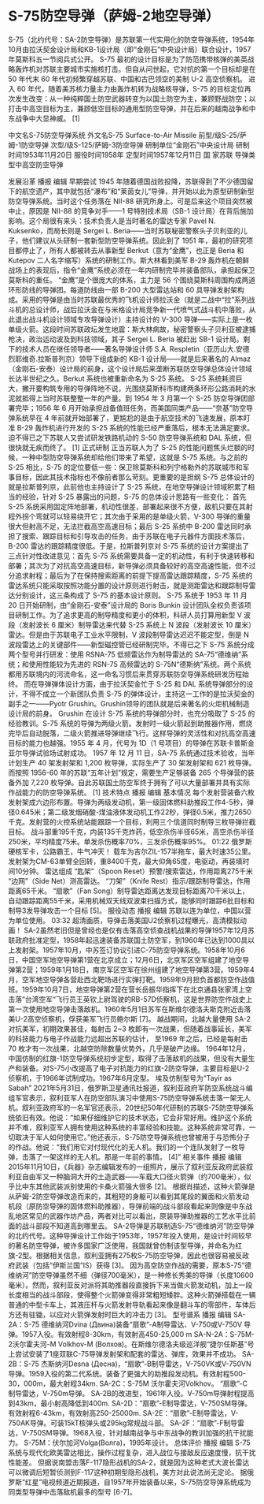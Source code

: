 # S-75防空导弹（萨姆-2地空导弹）

S-75（北约代号：SA-2防空导弹）是苏联第一代实用化的防空导弹系统，1954年10月由拉沃契金设计局和KB-1设计局（即“金刚石”中央设计局）联合设计，1957年莫斯科五一节阅兵式公开。
S-75 最初的设计目标是为了防范携带核弹的美英战略轰炸机对苏联主要城市实施核打击。但自从问世起，它对抗的第一个目标却是在 50 年代末 60 年代初频繁穿越苏联、中国和古巴领空的美制 U-2 高空侦察机。
进入 60 年代，随着美苏核力量主力由轰炸机转为战略核导弹，S-75 的目标定位再次发生改变：从一种纯粹国土防空武器转变为以国土防空为主，兼顾野战防空；以打击中高空目标为主，兼顾低空目标的通用型防空导弹，并在后来的越南战争和中东战争中大显神威。 [1]

中文名S-75防空导弹系统
外文名S-75 Surface-to-Air Missile
前型/级S-25/萨姆-1防空导弹
次型/级S-125/萨姆-3防空导弹
研制单位“金刚石”中央设计局
研制时间1953年11月20日
服役时间1958年
定型时间1957年12月11日
国    家苏联
导弹类型中高空防空导弹

发展沿革
播报
编辑
早期尝试
1945 年随着德国战败投降，苏联得到了不少德国留下的航空遗产，其中就包括“瀑布”和“莱茵女儿”导弹，并开始以此为原型研制新型防空导弹系统。当时这个任务落在 NII-88 研究所身上。可是后来这个项目突然被中止，原因是 NII-88 的竞争对手——1 号特别技术局（SB-1 设计局）在背后施加影响。这个局很有来头：技术负责人是当时著名的雷达专家 Pavel N. Kuksenko，而局长则是 Sergei L. Beria——当时苏联秘密警察头子贝利亚的儿子，他们建议从头研制一套新型防空导弹系统。因此到了 1951 年，最初的研究项目都停止了，所有人都被转去从事新型 Berkut（意为“金鹰”，也正是 Beria 和 Kutepov 二人名字缩写）系统的研制工作。斯大林看到美军 B-29 轰炸机在朝鲜战场上的表现后，指令“金鹰”系统必须在一年内研制完毕并装备部队，承担起保卫莫斯科的重任。
“金鹰”是个很庞大的体系，主力是 56 个围绕莫斯科周围构成两道环形防线的导弹团。每道防线由一部 B-200 大型雷达站和 60 具导弹发射架构成。采用的导弹是由当时苏联最优秀的飞机设计师拉沃金（就是二战中“拉”系列战斗机的总设计师，战后拉沃金在与米格设计局竞争新一代喷气式战斗机中落败，从此退出战斗机设计领域专攻导弹设计）主持设计的 V-300 导弹——实际上是一枚单级火箭。这段时间苏联政坛发生地震：斯大林病故，秘密警察头子贝利亚被逮捕枪决，政治运动波及到科技领域，其子 Sergei L. Beria 被赶出 SB-1 设计局。剩下的技术人员在继任领导者——著名导弹设计师 S.A. Respletin（亚历山大.安德烈耶维奇.拉斯普列京）领导下组成新的 KB-1 设计局——就是后来著名的 Almaz（金刚石-安泰）设计局的前身，这个设计局后来垄断苏联防空导弹总体设计领域长达半世纪之久。Berkut 系统也被重新命名为 S-25 系统。
S-25 系统耗资巨大，撇开要构筑专用的导弹阵地不说，光围绕莫斯科市构建两条环形公路消耗的水泥就抵得上当时苏联整整一年的产量。到 1954 年 3 月第一个 S-25 防空导弹团部署完毕；1956 年 6 月开始承担战备值班任务。而美国同类产品——“奈基”防空导弹系统早在 4 年前就开始部署了，更尴尬的是由于航空技术的飞速发展，原本盯准 B-29 轰炸机进行开发的 S-25 系统的性能已经严重落后，根本无法满足要求。迫不得已之下苏联人又尝试研发铁路机动的 S-50 防空导弹系统和 DAL 系统，但很快就无疾而终了。 [1]
正式研制
正当苏联人为了 S-25 的性能问题焦头烂额的时候，一种中型防空导弹系统却给他们带来了希望，这就是 S-75 系统。与之前的 S-25 相比，S-75 的定位要低一些：保卫除莫斯科和列宁格勒外的苏联城市和军事目标，因此其技术指标也不像前者那么苛刻。更重要的是担纲 S-75 总体设计的就是拉斯普列京，此前他也主持设计了 S-25 系统，在地空导弹设计领域积累了相当的经验，针对 S-25 暴露出的问题，S-75 的总体设计思路有一些变化：
首先 S-25 系统采用固定阵地部署，机动性很差，部署起来很不方便，敌机只要在其射程外拐个弯就可以轻易绕开它；其次由于采用的是单级火箭，V-300 导弹的重量很大但射高不足，无法拦截高空高速目标；最后 S-25 系统中 B-200 雷达同时承担了搜索、跟踪目标和引导攻击的任务，由于苏联在电子元器件方面技术落后，B-200 雷达的跟踪精度很低。于是，拉斯普列京对 S-75 系统的设计方案提出了三点针对性改进意见：首先 S-75 系统需要具备一定的机动性，有利于快速转移和部署；其次为了对抗高空高速目标，新导弹必须具备较好的高空高速性能，但不过分追求射程；最后为了在保持搜索距离的前提下提高雷达跟踪精度，S-75 系统的雷达系统只能采取按照功能分置的设计原则进行射击，就是测距雷达和跟踪制导雷达分别设计，这三条构成了 S-75 的基本设计原则。
S-75 系统于 1953 年 11 月 20 日开始研制，由“金刚石-安泰”设计局的 Boris Bunkin 设计团队全权负责该项目研制工作。为了追求更高的制导精度和更小的体积，科研人员打算用新型 V 波段（发射波长 6 厘米）制导雷达来代替 S-25 系统上 N 波段（发射波长 10 厘米）雷达。但是由于苏联电子工业水平限制，V 波段制导雷达迟迟不能定型，倒是 N 波段雷达上的关键部件——新型磁控管已经研制完毕。不得已之下 S-75 系统分成两个型号并行研发：使用 RSNA-75 低频雷达作为制导雷达的 SA-75“德维纳”系统；和使用性能较为先进的 RSN-75 高频雷达的 S-75N“德斯纳”系统。两个系统都用苏联境内的河流命名，这一命名习惯后来贯穿苏联防空导弹系统研发历程始终。
而在导弹弹体设计方面，由于拉沃契金忙于 S-25 和 DAL 系统导弹部分的设计，不得不成立一个新团队负责 S-75 的弹体设计，主持这一工作的是拉沃契金的副手之一——Pyotr Grushin。Grushin领导的团队就是后来著名的火炬机械制造设计局的前身。
Grushin 在设计 S-75 系统的导弹部分时，也充分吸取了 S-25 的经验教训。S-75 系统的导弹为两级火箭。发射时一级火箭起到助推器作用，燃烧完毕后自动脱落，二级火箭推进导弹继续飞行。这样导弹的灵活性和对抗高空高速目标的能力也越强。1955 年 4 月，代号为 1D（1 号项目）的导弹在苏联卡普斯金亚尔导弹试验场试射成功。
1957 年 12 月 11 日，SA-75 系统通过技术验收，当年计划生产 40 架发射架和 1,200 枚导弹，实际生产了 30 架发射架和 621 枚导弹。而按照 1956-60 年的苏联“五年计划”规定，需要生产足够装备 265 个导弹营的装备外加 7,220 枚导弹。自此苏联国土防空军终于拥有了可以大量部署并具有实际作战能力的防空导弹系统。 [1]
技术特点
播报
编辑
基本情况
每个发射营装备六枚发射架成六边形布置。导弹为两级发动机，第一级固体燃料助推段工作4-5秒，弹径0.645米；第二级发烟硝酸-煤油液体发动机工作22秒，弹径0.5米，推力2650千克。发射营的火控系统站能跟踪一个目标，利用三个信道同时制导三枚导弹拦截目标。
战斗部重195千克，内装135千克炸药，低空杀伤半径65米，高空杀伤半径250米，平均精度75米。单发杀伤概率70%，三发杀伤概率95%。
01:22
俄罗斯硬核军卡，公路霸王，牛气冲天！
载车为吉尔ZIL-157半拖车，最大时速35公里。
发射架为CM-63单臂全回转，重8400千克，最大仰角65度，电驱动，再装填时间10分钟。
雷达组成
“匙架”（Spoon Reset）预警/搜索雷达，作用距离275千米 “边网”（Side Net）测高雷达。
“刀架”（Knife Rest）指示/跟踪制导雷达，作用距离65千米。
“扇歌”（Fan Song）制导雷达距离达发现目标距离70千米以上，自动跟踪距离55千米，采用机械双天线双波束扫描方式，能够同时跟踪6批目标和制导3发导弹攻击一个目标 [5]。
服役动态
播报
编辑
苏联以连为单位，中国以营为单位使用。
03:32
超清画质，导弹击落美国U2侦察机过程曝光，高清模拟动画！
SA-2虽然老旧但是曾经也是仅有击落高空侦查战机战果的导弹1957年12月苏联政府批准定型，1958年起迅速装备苏联国土防空军，到1960年已达到1000具以上发射架。1957年10月，中苏签订协议引进C-75防空导弹系统。1958年10月6日，中国空军地空导弹第1营在北京成立；12月6日，北京军区空军组建了地空导弹第2营；1959年1月18日，南京军区空军在徐州组建了地空导弹第3营。1959年4月，空军地空导弹各营赴西北靶场进行实弹打靶。1959年9月担负首都防空作战值班。1959年10月7日，地空导弹第2营在营长岳振华指挥下在北京通县张家湾上空击落”台湾空军“飞行员王英钦上尉驾驶的RB-57D侦察机，这是世界防空作战史上第一次使用地空导弹击落敌机。1960年5月1日苏军在斯维尔德洛夫斯克附近击落美U-2高空侦察机，俘获美军飞行员鲍尔斯 [7]。
越战期间，北越大量使用 SA-2 对抗美军，初期效果甚佳，每射击 2~3 枚即有一次战果，但随着战事延长，美军的科技能力与电子作战能力远超出苏联的估计， 至1969 年之后，已经是每射击 70 枚才有一次战果，北越空防除数量优势外，几乎是破产边缘。
1964年12月，中国仿制的红旗-1防空导弹系统初步定型，取得了击落敌机的战果，但没有大量生产和装备。对S-75小改提高了电子对抗能力的红旗-2防空导弹，主要目标是U-2侦察机，于1966年试制成功。1967年6月定型。
埃及仿制型号为“Tayir as Sabah”
2021年5月31日，俄罗斯卫星通讯社报道，叙利亚政府军防空系统战斗编组军官表示，叙利亚军人在防空部队演习中使用S-75防空导弹系统击落一架无人机。叙利亚政府军的一名军官还表示，20世纪50年代研制的苏联S-75防空导弹系统依旧有效。他说：“如果仔细维护它的技术状态，它会非常好用。维护这个系统并不难，叙利亚军人拥有使用这种系统的丰富经验和技能。这种系统非常可靠，一切取决于军人如何使用它。”他还表示，S-75防空导弹系统也曾被用于与恐怖分子的作战。他说：“我们用它对付现代化的无人机。我们的一个连队发射了一枚导弹，击落了一架这样的无人机。那是一年前的事情。 [4]”
相关事件
播报
编辑
2015年11月10日，《兵器》杂志编辑发布的一组照片，展示了叙利亚反政府武装叙利亚自由军又一种脑洞大开的土造武器——车载大口径火箭弹（约700毫米），似乎比中东其他武装派别使用的卡桑火箭强大很多 [2]。
根据肖描述，这种火箭弹是从萨姆-2防空导弹改造而来的，其粗短的身躯可以看到其尾段的翼面和火箭发动机段（原防空导弹的固体燃料助推器），导弹前端的战斗部段看起来则像是中东战乱地区常见的武器作坊产品，两者对比可以看出，原装导弹助推器的工艺水平比前面的战斗部段不知道高到哪里去。
SA-2导弹是苏联制造S-75“德维纳河”防空导弹的北约代号。这种导弹设计工作始于1953年，1957年投入使用，是设计时间较早的著名防空导弹，被许多国家广泛使用，我国就曾仿制该型导弹，并命名为红旗-2型。根据相关信息，叙利亚拥有275枚S-75防空导弹，因此也很容易被反政府武装（包括“伊斯兰国”IS）获得 [3]。
因为高空防空作战的需要，原本S-75“德维纳河”防空导弹虽然不细（弹径700毫米），是一种修长秀美的导弹（长度10600毫米）。然而，叙利亚反对派将其助推器段直接拆下来当做火箭发动机，加上一段长度相当的战斗部段，使得整个火箭弹变得非常粗短矮胖。这种火箭弹搭载在一辆普通的中型卡车上，其液压杆与火箭发射导轨看起来像是翻斗车的零部件，车体后方还有驻锄，以应对火箭弹发射时巨大的冲击力 [3]。
型号谱系
播报
编辑
SA-2A：S-75 德维纳河Dvina (Двина)装备“扇歌”-A制导雷达、V-750或V-750V 导弹。1957入役。有效射程8-30km，有效射高450-25,000 m
SA-N-2A：S-75M-2沃尔霍夫河-M Volkhov-M (Волхов)。在斯维尔德洛夫级巡洋舰“捷尔任斯基”号上尝试安装了1座双联C-75导弹发射架和配套的雷达、弹库，效果并不成功。
SA-2B：S-75 杰斯纳河Desna (Десна)，“扇歌”-B制导雷达，V-750VK或V-750VN 导弹。1959入役的第二代系统。装备了更强大的助推段发动机。有效射程500-30，000m，最大射程34km.
SA-2C：S-75M 沃尔霍夫河Volkhov。 “扇歌”-C 制导雷达，V-750m导弹。 SA-2B的改进型，1961年入役。V-750m导弹射程提高到43km，最小射高降低到400m.
SA-2D：“扇歌”-E制导雷达，V-750SM导弹。有效射程6-43km，有效射高250-25000m.
SA-2E：“扇歌”-E制导雷达，V-750AK导弹。可装15kT核弹头或295kg常规战斗部。
SA-2F：“扇歌”-F制导雷达，V-750SM导弹。1968入役，针对越南战争与中东战争的教训加强的抗干扰能力。
S-75M：伏尔加河Volga(Волга)，1995年设计。
总体评价
播报
编辑
S-75系统与现代化欧美雷达相比，操作过程复杂，进入战位与接敌反应速度慢，抗干扰性能差。 但据说南盟击落F-117隐形战机的SA-2，就是因为这种老式大波长雷达可以微调后短暂侦测到F-117这种初期型隐形战机，美方对此说法尚无定论。
据俄罗斯“红星”电视频道近期报道，自1957年开始装备以来，S-75防空导弹系统成为同类型导弹中击落敌机最多的型号 [6-7]。